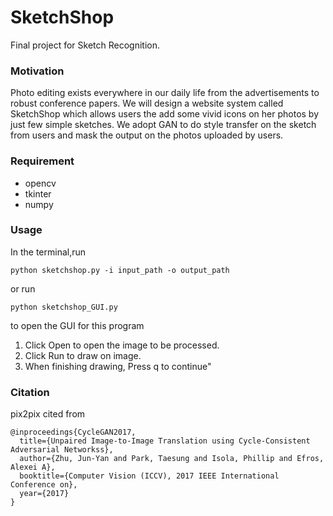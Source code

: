 # SketchShop
Final project for Sketch Recognition.

### Motivation
Photo editing exists everywhere in our daily life from the advertisements to robust conference papers. We will design a website system called SketchShop which allows users the add some vivid icons on her photos by just few simple sketches. We adopt GAN to do style transfer on the sketch from users and mask the output on the photos uploaded by users.

### Requirement
* opencv
* tkinter
* numpy

### Usage
In the terminal,run
```
python sketchshop.py -i input_path -o output_path
```

or run 
```
python sketchshop_GUI.py
```
to open the GUI for this program

1. Click Open to open the image to be processed.  
2. Click Run to draw on image.  
3. When finishing drawing, Press q to continue"

### Citation
pix2pix cited from 
```
@inproceedings{CycleGAN2017,
  title={Unpaired Image-to-Image Translation using Cycle-Consistent Adversarial Networkss},
  author={Zhu, Jun-Yan and Park, Taesung and Isola, Phillip and Efros, Alexei A},
  booktitle={Computer Vision (ICCV), 2017 IEEE International Conference on},
  year={2017}
}
```